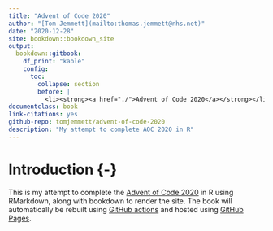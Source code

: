 ```yaml
--- 
title: "Advent of Code 2020"
author: "[Tom Jemmett](mailto:thomas.jemmett@nhs.net)"
date: "2020-12-28"
site: bookdown::bookdown_site
output:
  bookdown::gitbook:
    df_print: "kable"
    config:
      toc:
        collapse: section
        before: |
          <li><strong><a href="./">Advent of Code 2020</a></strong></li>
documentclass: book
link-citations: yes
github-repo: tomjemmett/advent-of-code-2020
description: "My attempt to complete AOC 2020 in R"
---
```


# Introduction {-}

This is my attempt to complete the [Advent of Code 2020](https://adventofcode.com/2020/) in R using RMarkdown, along
with bookdown to render the site. The book will automatically be rebuilt using
[GitHub actions](https://github.com/features/actions) and hosted using [GitHub Pages](https://pages.github.com/).
